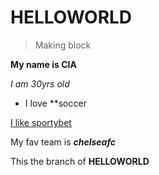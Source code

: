 # HELLOWORLD

>Making block

**My name is CIA**

*I am 30yrs old*

+ I love **soccer 

[I like sportybet](sportybet.com)

My fav team is ***chelseafc***

This the branch of **HELLOWORLD**
